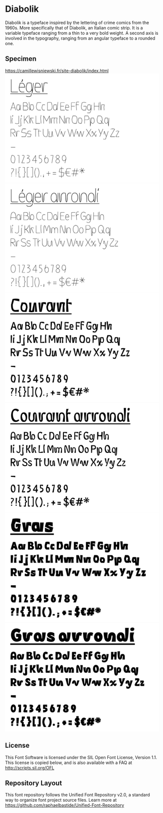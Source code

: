 # Diabolik
Diabolik is a typeface inspired by the lettering of crime comics from the 1960s. More specifically that of Diabolik, an Italian comic strip.
It is a variable typeface ranging from a thin to a very bold weight. A second axis is involved in the typography, ranging from an angular typeface to a rounded one.

## Specimen
https://camillewisniewski.fr/site-diabolik/index.html
![Specimen 1](https://github.com/CamilleWisniewski/Diabolik/blob/master/documentation/Diabolik-leger.jpg)
![Specimen 2](https://github.com/CamilleWisniewski/Diabolik/blob/master/documentation/Diabolik-leger-arrondi.jpg)
![Specimen 3](https://github.com/CamilleWisniewski/Diabolik/blob/master/documentation/Diabolik-courant.jpg)
![Specimen 4](https://github.com/CamilleWisniewski/Diabolik/blob/master/documentation/Diabolik-courant-arrondi.jpg)
![Specimen 5](https://github.com/CamilleWisniewski/Diabolik/blob/master/documentation/Diabolik-gras.jpg)
![Specimen 6](https://github.com/CamilleWisniewski/Diabolik/blob/master/documentation/Diabolik-gras-arrondi.jpg)

## License

This Font Software is licensed under the SIL Open Font License, Version 1.1. 
This license is copied below, and is also available with a FAQ at 
http://scripts.sil.org/OFL

## Repository Layout

This font repository follows the Unified Font Repository v2.0, 
a standard way to organize font project source files. Learn more at 
https://github.com/raphaelbastide/Unified-Font-Repository